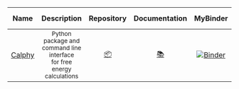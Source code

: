 | Name | Description | Repository | Documentation | MyBinder | Mybinder Repository |
|------| :---------: | :--------: | :-----------: | :------: | :-----------------: |
| [Calphy](https://calphy.org/) | <sup> Python package and command line interface <br/> for free energy calculations </sup> | [:package:](https://github.com/ICAMS/calphy) | [:books:](https://calphy.org/) | [![Binder](https://mybinder.org/badge_logo.svg)]([![Binder](https://mybinder.org/badge_logo.svg)](https://mybinder.org/v2/gh/workflow-gallery/pyiron-gallery-calphy/master?labpath=example_explore.ipynb)) | [:rocket:](https://github.com/workflow-gallery/pyiron-gallery-calphy) |
